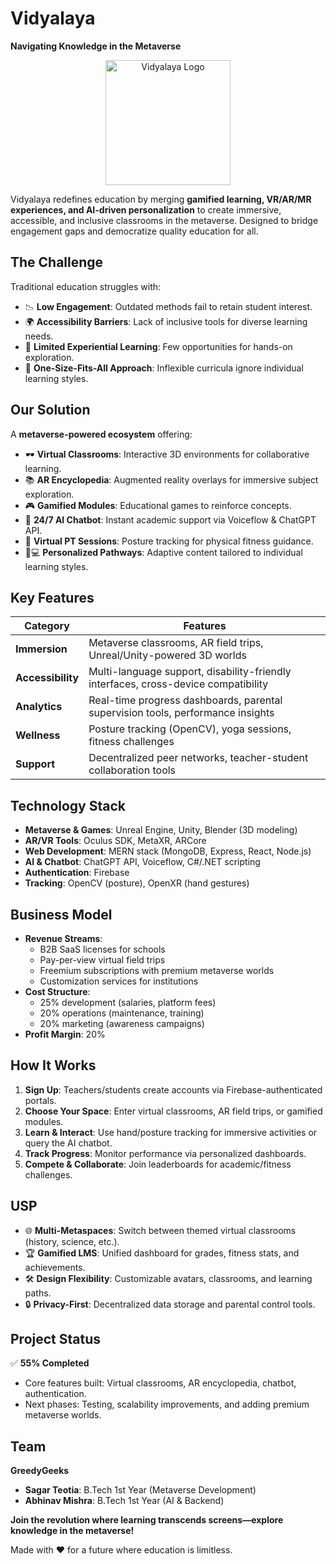 # Vidyalaya  

**Navigating Knowledge in the Metaverse**  

<div align="center">
  <img src="/assets/150535753/5dd45712-3ce7-4b59-b390-e032cb51d463" alt="Vidyalaya Logo" width="200"/>
</div>  

Vidyalaya redefines education by merging **gamified learning, VR/AR/MR experiences, and AI-driven personalization** to create immersive, accessible, and inclusive classrooms in the metaverse. Designed to bridge engagement gaps and democratize quality education for all.  

## The Challenge  
Traditional education struggles with:  
- 📉 **Low Engagement**: Outdated methods fail to retain student interest.  
- 🌍 **Accessibility Barriers**: Lack of inclusive tools for diverse learning needs.  
- 🧪 **Limited Experiential Learning**: Few opportunities for hands-on exploration.  
- 🎯 **One-Size-Fits-All Approach**: Inflexible curricula ignore individual learning styles.  

## Our Solution  
A **metaverse-powered ecosystem** offering:  
- 🕶️ **Virtual Classrooms**: Interactive 3D environments for collaborative learning.  
- 📚 **AR Encyclopedia**: Augmented reality overlays for immersive subject exploration.  
- 🎮 **Gamified Modules**: Educational games to reinforce concepts.  
- 🤖 **24/7 AI Chatbot**: Instant academic support via Voiceflow & ChatGPT API.  
- 🧘 **Virtual PT Sessions**: Posture tracking for physical fitness guidance.  
- 👨💻 **Personalized Pathways**: Adaptive content tailored to individual learning styles.  

## Key Features  
| Category              | Features                                                                                   |
|-----------------------|-------------------------------------------------------------------------------------------|
| **Immersion**         | Metaverse classrooms, AR field trips, Unreal/Unity-powered 3D worlds                      |
| **Accessibility**     | Multi-language support, disability-friendly interfaces, cross-device compatibility       |
| **Analytics**         | Real-time progress dashboards, parental supervision tools, performance insights          |
| **Wellness**          | Posture tracking (OpenCV), yoga sessions, fitness challenges                             |
| **Support**           | Decentralized peer networks, teacher-student collaboration tools                         |

## Technology Stack  
- **Metaverse & Games**: Unreal Engine, Unity, Blender (3D modeling)  
- **AR/VR Tools**: Oculus SDK, MetaXR, ARCore  
- **Web Development**: MERN stack (MongoDB, Express, React, Node.js)  
- **AI & Chatbot**: ChatGPT API, Voiceflow, C#/.NET scripting  
- **Authentication**: Firebase  
- **Tracking**: OpenCV (posture), OpenXR (hand gestures)  

## Business Model  
- **Revenue Streams**:  
  - B2B SaaS licenses for schools  
  - Pay-per-view virtual field trips  
  - Freemium subscriptions with premium metaverse worlds  
  - Customization services for institutions  
- **Cost Structure**:  
  - 25% development (salaries, platform fees)  
  - 20% operations (maintenance, training)  
  - 20% marketing (awareness campaigns)  
- **Profit Margin**: 20%  

## How It Works  
1. **Sign Up**: Teachers/students create accounts via Firebase-authenticated portals.  
2. **Choose Your Space**: Enter virtual classrooms, AR field trips, or gamified modules.  
3. **Learn & Interact**: Use hand/posture tracking for immersive activities or query the AI chatbot.  
4. **Track Progress**: Monitor performance via personalized dashboards.  
5. **Compete & Collaborate**: Join leaderboards for academic/fitness challenges.  

## USP  
- 🌐 **Multi-Metaspaces**: Switch between themed virtual classrooms (history, science, etc.).  
- 🏆 **Gamified LMS**: Unified dashboard for grades, fitness stats, and achievements.  
- 🛠️ **Design Flexibility**: Customizable avatars, classrooms, and learning paths.  
- 🔒 **Privacy-First**: Decentralized data storage and parental control tools.  

## Project Status  
✅ **55% Completed**  
- Core features built: Virtual classrooms, AR encyclopedia, chatbot, authentication.  
- Next phases: Testing, scalability improvements, and adding premium metaverse worlds.  

## Team  
**GreedyGeeks**  
- **Sagar Teotia**: B.Tech 1st Year (Metaverse Development)  
- **Abhinav Mishra**: B.Tech 1st Year (AI & Backend)  

**Join the revolution where learning transcends screens—explore knowledge in the metaverse!**  

Made with ❤️ for a future where education is limitless.  
